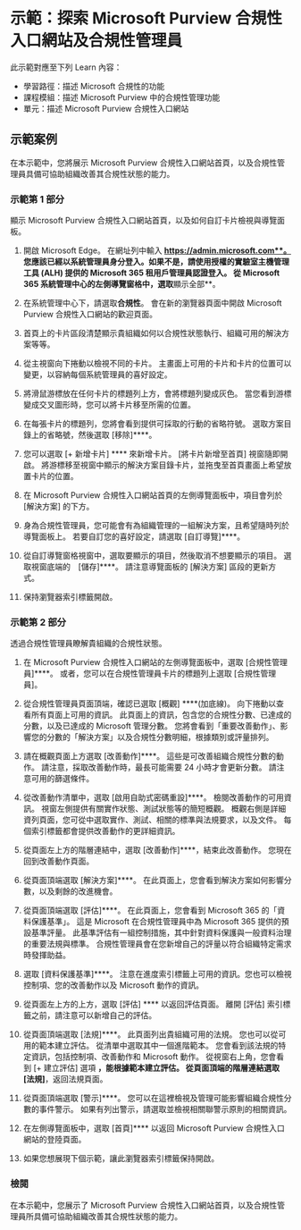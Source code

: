 <!---
---
示範：標題：「探索 Microsoft Purview 合規性入口網站與合規性管理員」學習路徑/課程模組/單元：「學習路徑：描述 Microsoft 合規性的功能；課程模組 2：描述 Microsoft Purview 中的合規性管理功能；單元 2：描述Microsoft Purview 合規性入口網站」
---
--->

# 示範：探索 Microsoft Purview 合規性入口網站及合規性管理員

此示範對應至下列 Learn 內容：

- 學習路徑：描述 Microsoft 合規性的功能
- 課程模組：描述 Microsoft Purview 中的合規性管理功能
- 單元：描述 Microsoft Purview 合規性入口網站

## 示範案例

在本示範中，您將展示 Microsoft Purview 合規性入口網站首頁，以及合規性管理員具備可協助組織改善其合規性狀態的能力。

### 示範第 1 部分

顯示 Microsoft Purview 合規性入口網站首頁，以及如何自訂卡片檢視與導覽面板。

1. 開啟 Microsoft Edge。 在網址列中輸入 **https://admin.microsoft.com**。 您應該已經以系統管理員身分登入。如果不是，請使用授權的實驗室主機管理工具 (ALH) 提供的 Microsoft 365 租用戶管理員認證登入。 從 Microsoft 365 系統管理中心的左側導覽窗格中，選取**顯示全部**。

1. 在系統管理中心下，請選取**合規性**。  會在新的瀏覽器頁面中開啟 Microsoft Purview 合規性入口網站的歡迎頁面。  

1. 首頁上的卡片區段清楚顯示貴組織如何以合規性狀態執行、組織可用的解決方案等等。

1. 從主視窗向下捲動以檢視不同的卡片。 主畫面上可用的卡片和卡片的位置可以變更，以容納每個系統管理員的喜好設定。  

1. 將滑鼠游標放在任何卡片的標題列上方，會將標題列變成灰色。  當您看到游標變成交叉圖形時，您可以將卡片移至所需的位置。

1. 在每張卡片的標題列，您將會看到提供可採取的行動的省略符號。  選取方案目錄上的省略號，然後選取 [移除]****。

1. 您可以選取  [+ 新增卡片] **** 來新增卡片。  [將卡片新增至首頁] 視窗隨即開啟。  將游標移至視窗中顯示的解決方案目錄卡片，並拖曳至首頁畫面上希望放置卡片的位置。

1. 在 Microsoft Purview 合規性入口網站首頁的左側導覽面板中，項目會列於 [解決方案] 的下方。 

1. 身為合規性管理員，您可能會有為組織管理的一組解決方案，且希望隨時列於導覽面板上。  若要自訂您的喜好設定，請選取 [自訂導覽]****。  

1. 從自訂導覽窗格視窗中，選取要顯示的項目，然後取消不想要顯示的項目。  選取視窗底端的　[儲存]****。  請注意導覽面板的 [解決方案] 區段的更新方式。

1. 保持瀏覽器索引標籤開啟。

### 示範第 2 部分

透過合規性管理員瞭解貴組織的合規性狀態。

1. 在 Microsoft Purview 合規性入口網站的左側導覽面板中，選取 [合規性管理員]****。  或者，您可以在合規性管理員卡片的標題列上選取 [合規性管理員]。

1. 從合規性管理員頁面頂端，確認已選取 [概觀] ****(加底線)。 向下捲動以查看所有頁面上可用的資訊。  此頁面上的資訊，包含您的合規性分數、已達成的分數，以及已達成的 Microsoft 管理分數。   您將會看到「重要改善動作」、影響您的分數的「解決方案」以及合規性分數明細，根據類別或評量排列。

1. 請在概觀頁面上方選取 [改善動作]****。  這些是可改善組織合規性分數的動作。 請注意，採取改善動作時，最長可能需要 24 小時才會更新分數。  請注意可用的篩選條件。

1. 從改善動作清單中，選取 [啟用自助式密碼重設]****。  檢閱改善動作的可用資訊。  視窗左側提供有關實作狀態、測試狀態等的簡短概觀。 概觀右側是詳細資列頁面，您可從中選取實作、測試、相關的標準與法規要求，以及文件。 每個索引標籤都會提供改善動作的更詳細資訊。

1. 從頁面左上方的階層連結中，選取 [改善動作]****，結束此改善動作。  您現在回到改善動作頁面。

1. 從頁面頂端選取 [解決方案]****。 在此頁面上，您會看到解決方案如何影響分數，以及剩餘的改進機會。

1. 從頁面頂端選取 [評估]****。 在此頁面上，您會看到 Microsoft 365 的「資料保護基準」。  這是 Microsoft 在合規性管理員中為 Microsoft 365 提供的預設基準評量。  此基準評估有一組控制措施，其中針對資料保護與一般資料治理的重要法規與標準。 合規性管理員會在您新增自己的評量以符合組織特定需求時發揮助益。

1. 選取 [資料保護基準]****。  注意在進度索引標籤上可用的資訊。您也可以檢視控制項、您的改善動作以及 Microsoft 動作的資訊。  

1. 從頁面左上方的上方，選取 [評估] **** 以返回評估頁面。  離開 [評估] 索引標籤之前，請注意可以新增自己的評估。

1. 從頁面頂端選取 [法規]****。  此頁面列出貴組織可用的法規。 您也可以從可用的範本建立評估。  從清單中選取其中一個進階範本。  您會看到該法規的特定資訊，包括控制項、改善動作和 Microsoft 動作。  從視窗右上角，您會看到 [+ 建立評估] 選項 ****，能根據範本建立評估。  從頁面頂端的階層連結選取 [法規]****，返回法規頁面。

1. 從頁面頂端選取 [警示]****。   您可以在這裡檢視及管理可能影響組織合規性分數的事件警示。  如果有列出警示，請選取並檢視相關聯警示原則的相關資訊。

1. 在左側導覽面板中，選取 [首頁]**** 以返回 Microsoft Purview 合規性入口網站的登陸頁面。

1. 如果您想展現下個示範，讓此瀏覽器索引標籤保持開啟。

### 檢閱

在本示範中，您展示了 Microsoft Purview 合規性入口網站首頁，以及合規性管理員所具備可協助組織改善其合規性狀態的能力。
